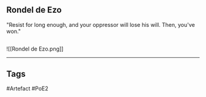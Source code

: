 ## Rondel de Ezo
"Resist for long enough, and your oppressor
will lose his will. Then, you've won."
##
![[Rondel de Ezo.png]]

---
## Tags
#Artefact
#PoE2